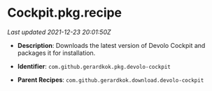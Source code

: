 # Cockpit.pkg.recipe

_Last updated 2021-12-23 20:01:50Z_

- **Description**: Downloads the latest version of Devolo Cockpit and packages it for installation.

- **Identifier**: `com.github.gerardkok.pkg.devolo-cockpit`

- **Parent Recipes**: `com.github.gerardkok.download.devolo-cockpit`
